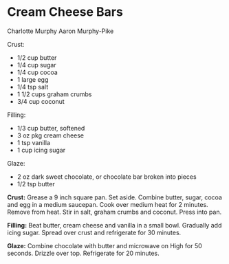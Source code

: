 # Cream Cheese Bars

Charlotte Murphy
Aaron Murphy-Pike

Crust:

- 1/2 cup butter
- 1/4 cup sugar
- 1/4 cup cocoa
- 1 large egg
- 1/4 tsp salt
- 1 1/2 cups graham crumbs
- 3/4 cup coconut

Filling:

- 1/3 cup butter, softened
- 3 oz pkg cream cheese
- 1 tsp vanilla
- 1 cup icing sugar

Glaze:

- 2 oz dark sweet chocolate, or chocolate bar broken into pieces
- 1/2 tsp butter

**Crust:** Grease a 9 inch square pan. Set aside. Combine butter, sugar, cocoa and egg in a medium saucepan. Cook over medium heat for 2 minutes. Remove from heat. Stir in salt, graham crumbs and coconut.  Press into pan.

**Filling:** Beat butter, cream cheese and vanilla in a small bowl. Gradually add icing sugar. Spread over crust and refrigerate for 30 minutes.

**Glaze:** Combine chocolate with butter and microwave on High for 50 seconds. Drizzle over top. Refrigerate for 20 minutes.